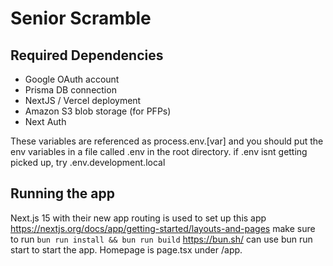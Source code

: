 # Senior Scramble

## Required Dependencies
- Google OAuth account 
- Prisma DB connection
- NextJS / Vercel deployment
- Amazon S3 blob storage (for PFPs) 
- Next Auth 

These variables are referenced as process.env.[var] and you should put the env variables in a file called .env in the root directory. if .env isnt getting picked up, try .env.development.local


## Running the app
Next.js 15 with their new app routing is used to set up this app https://nextjs.org/docs/app/getting-started/layouts-and-pages
make sure to run `bun run install && bun run build` 
https://bun.sh/ can use bun run start to start the app. Homepage is page.tsx under /app. 
 
